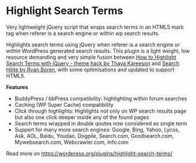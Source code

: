 # Highlight Search Terms
Very lightweight jQuery script that wraps search terms in an HTML5 mark tag when referer is a search engine or within wp search results.

Highlights search terms using jQuery when referer is a search engine _or_ within WordPress generated search results. This plugin is a light weight, low resource demanding and very simple fusion between <a href="http://weblogtoolscollection.com/archives/2009/04/10/how-to-highlight-search-terms-with-jquery/">How to Highlight Search Terms with jQuery - theme hack by Thaya Kareeson</a> and <a href="http://wordpress.org/extend/plugins/google-highlight/">Search Hilite by Ryan Boren</a>, with some optimisations and updated to support HTML5.

**Features**

- BuddyPress / bbPress compatibility: highlighting within forum searches
- Caching (WP Super Cache) compatibility
- Click through highlights: Highlights not only on WP search results page but also one click deeper inside any of the found pages
- Search terms wrapped in double qoutes now considered as single term
- Support for many more search engines: Google, Bing, Yahoo, Lycos, Ask, AOL, Baidu, Youdao, Dogpile, Search.com, Goodsearch.com, Mywebsearch.com, Webcrawler.com, Info.com

Read more on https://wordpress.org/plugins/highlight-search-terms/
